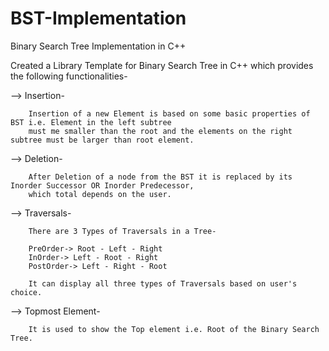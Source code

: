# BST-Implementation
Binary Search Tree Implementation in C++

Created a Library Template for Binary Search Tree in C++ which provides the following functionalities-

--> Insertion-

        Insertion of a new Element is based on some basic properties of BST i.e. Element in the left subtree
        must me smaller than the root and the elements on the right subtree must be larger than root element. 
--> Deletion-

        After Deletion of a node from the BST it is replaced by its Inorder Successor OR Inorder Predecessor,
        which total depends on the user.
--> Traversals-

        There are 3 Types of Traversals in a Tree-
        
        PreOrder-> Root - Left - Right
        InOrder-> Left - Root - Right
        PostOrder-> Left - Right - Root
        
        It can display all three types of Traversals based on user's choice.
--> Topmost Element-

        It is used to show the Top element i.e. Root of the Binary Search Tree.
